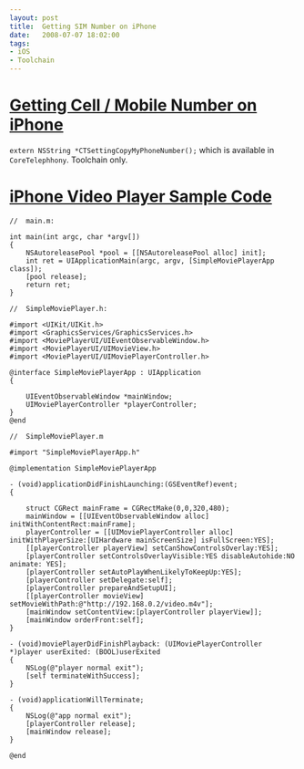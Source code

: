 ```yaml
---
layout: post
title:  Getting SIM Number on iPhone 
date:   2008-07-07 18:02:00
tags:
- iOS
- Toolchain
---
```


# [Getting Cell / Mobile Number on iPhone](http://superart.wikidot.com/chinese:iphone-how-to-get-phone-number)

`extern NSString *CTSettingCopyMyPhoneNumber();` which is available in `CoreTelephhony`. Toolchain only.

# [iPhone Video Player Sample Code](http://superart.wikidot.com/chinese:iphone-video-player)

```
//	main.m:

int main(int argc, char *argv[])
{
	NSAutoreleasePool *pool = [[NSAutoreleasePool alloc] init];
	int ret = UIApplicationMain(argc, argv, [SimpleMoviePlayerApp class]);
	[pool release];
	return ret;
}

//	SimpleMoviePlayer.h:

#import <UIKit/UIKit.h>
#import <GraphicsServices/GraphicsServices.h>
#import <MoviePlayerUI/UIEventObservableWindow.h>
#import <MoviePlayerUI/UIMovieView.h>
#import <MoviePlayerUI/UIMoviePlayerController.h>

@interface SimpleMoviePlayerApp : UIApplication
{

	UIEventObservableWindow *mainWindow;
	UIMoviePlayerController *playerController;
}
@end

//	SimpleMoviePlayer.m

#import "SimpleMoviePlayerApp.h"

@implementation SimpleMoviePlayerApp

- (void)applicationDidFinishLaunching:(GSEventRef)event;
{

	struct CGRect mainFrame = CGRectMake(0,0,320,480);
	mainWindow = [[UIEventObservableWindow alloc] initWithContentRect:mainFrame];
	playerController = [[UIMoviePlayerController alloc] initWithPlayerSize:[UIHardware mainScreenSize] isFullScreen:YES];
	[[playerController playerView] setCanShowControlsOverlay:YES];
	[playerController setControlsOverlayVisible:YES disableAutohide:NO animate: YES];
	[playerController setAutoPlayWhenLikelyToKeepUp:YES];
	[playerController setDelegate:self];
	[playerController prepareAndSetupUI];
	[[playerController movieView] setMovieWithPath:@"http://192.168.0.2/video.m4v"];
	[mainWindow setContentView:[playerController playerView]];
	[mainWindow orderFront:self];
}

- (void)moviePlayerDidFinishPlayback: (UIMoviePlayerController *)player userExited: (BOOL)userExited
{
	NSLog(@"player normal exit");
	[self terminateWithSuccess];
}

- (void)applicationWillTerminate;
{
	NSLog(@"app normal exit");
	[playerController release];
	[mainWindow release];
}

@end
```